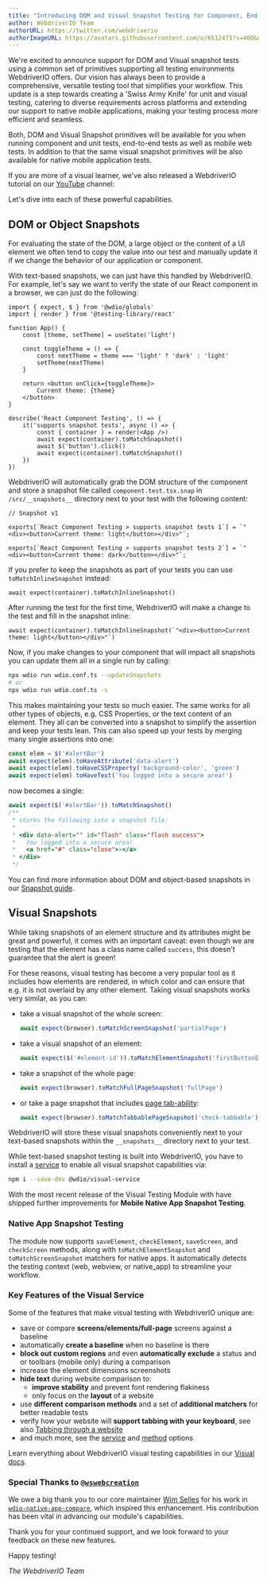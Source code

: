 ```yaml
---
title: "Introducing DOM and Visual Snapshot Testing for Component, End-to-End and Mobile Testing"
author: WebdriverIO Team
authorURL: https://twitter.com/webdriverio
authorImageURL: https://avatars.githubusercontent.com/u/6512473?s=400&u=69d781679fe5cda99067d8193890ad5cb7450e4a&v=4
---
```


We're excited to announce support for DOM and Visual snapshot tests using a common set of primitives supporting all testing environments WebdriverIO offers. Our vision has always been to provide a comprehensive, versatile testing tool that simplifies your workflow. This update is a step towards creating a 'Swiss Army Knife' for unit and visual testing, catering to diverse requirements across platforms and extending our support to native mobile applications, making your testing process more efficient and seamless.

Both, DOM and Visual Snapshot primitives will be available for you when running component and unit tests, end-to-end tests as well as mobile web tests. In addition to that the same visual snapshot primitives will be also available for native mobile application tests.

If you are more of a visual learner, we've also released a WebdriverIO tutorial on our [YouTube](https://youtube.com/@webdriverio) channel:

<LiteYouTubeEmbed
    id="wQRGpWX3fsk"
    title="WebdriverIO Tutorials: Snapshot Testing"
/>

Let's dive into each of these powerful capabilities.

## DOM or Object Snapshots

For evaluating the state of the DOM, a large object or the content of a UI element we often tend to copy the value into our test and manually update it if we change the behavior of our application or component.

With text-based snapshots, we can just have this handled by WebdriverIO. For example, let's say we want to verify the state of our React component in a browser, we can just do the following:

```tsx title="/src/component.test.tsx"
import { expect, $ } from '@wdio/globals'
import { render } from '@testing-library/react'

function App() {
    const [theme, setTheme] = useState('light')

    const toggleTheme = () => {
        const nextTheme = theme === 'light' ? 'dark' : 'light'
        setTheme(nextTheme)
    }

    return <button onClick={toggleTheme}>
        Current theme: {theme}
    </button>
}

describe('React Component Testing', () => {
    it('supports snapshot tests', async () => {
        const { container } = render(<App />)
        await expect(container).toMatchSnapshot()
        await $('button').click()
        await expect(container).toMatchSnapshot()
    })
})
```

WebdriverIO will automatically grab the DOM structure of the component and store a snapshot file called `component.test.tsx.snap` in `/src/__snapshots__` directory next to your test with the following content:

```
// Snapshot v1

exports[`React Component Testing > supports snapshot tests 1`] = `"<div><button>Current theme: light</button></div>"`;

exports[`React Component Testing > supports snapshot tests 2`] = `"<div><button>Current theme: dark</button></div>"`;
```

If you prefer to keep the snapshots as part of your tests you can use `toMatchInlineSnapshot` instead:

```tsx
await expect(container).toMatchInlineSnapshot()
```

After running the test for the first time, WebdriverIO will make a change to the test and fill in the snapshot inline:

```tsx
await expect(container).toMatchInlineSnapshot(`"<div><button>Current theme: light</button></div>"`)
```

Now, if you make changes to your component that will impact all snapshots you can update them all in a single run by calling:

```sh
npx wdio run wdio.conf.ts --updateSnapshots
# or
npx wdio run wdio.conf.ts -s
```

This makes maintaining your tests so much easier. The same works for all other types of objects, e.g. CSS Properties, or the text content of an element. They all can be converted into a snapshot to simplify the assertion and keep your tests lean. This can also speed up your tests by merging many single assertions into one:

```ts
const elem = $('#alertBar')
await expect(elem).toHaveAttribute('data-alert')
await expect(elem).toHaveCSSProperty('background-color', 'green')
await expect(elem).toHaveText('You logged into a secure area!')
```

now becomes a single:

```ts
await expect($('#alertBar')).toMatchSnapshot()
/**
 * stores the following into a snapshot file:
 *
 * <div data-alert="" id="flash" class="flash success">
 *   You logged into a secure area!
 *   <a href="#" class="close">×</a>
 * </div>
 */
```

You can find more information about DOM and object-based snapshots in our [Snapshot guide](/docs/snapshot).

## Visual Snapshots

While taking snapshots of an element structure and its attributes might be great and powerful, it comes with an important caveat: even though we are testing that the element has a class name called `success`, this doesn't guarantee that the alert is green!

For these reasons, visual testing has become a very popular tool as it includes how elements are rendered, in which color and can ensure that e.g. it is not overlaid by any other element. Taking visual snapshots works very similar, as you can:

- take a visual snapshot of the whole screen:
  ```ts
  await expect(browser).toMatchScreenSnapshot('partialPage')
  ```
- take a visual snapshot of an element:
  ```ts
  await expect($('#element-id')).toMatchElementSnapshot('firstButtonElement')
  ```
- take a snapshot of the whole page:
  ```ts
  await expect(browser).toMatchFullPageSnapshot('fullPage')
  ```
- or take a page snapshot that includes [page tab-ability](https://vivrichards.co.uk/accessibility/automating-page-tab-flows-using-visual-testing-and-javascript):
  ```ts
  await expect(browser).toMatchTabbablePageSnapshot('check-tabbable')
  ```

WebdriverIO will store these visual snapshots conveniently next to your text-based snapshots within the `__snapshots__` directory next to your test.

While text-based snapshot testing is built into WebdriverIO, you have to install a [service](https://www.npmjs.com/package/@wdio/visual-service) to enable all visual snapshot capabilities via:

```sh
npm i --save-dev @wdio/visual-service
```

With the most recent release of the Visual Testing Module with have shipped further improvements for **Mobile Native App Snapshot Testing**.

### Native App Snapshot Testing

The module now supports `saveElement`, `checkElement`, `saveScreen`, and `checkScreen` methods, along with `toMatchElementSnapshot` and `toMatchScreenSnapshot` matchers for native apps. It automatically detects the testing context (web, webview, or native_app) to streamline your workflow.

### Key Features of the Visual Service

Some of the features that make visual testing with WebdriverIO unique are:

- save or compare __screens/elements/full-page__ screens against a baseline
- automatically __create a baseline__ when no baseline is there
- __block out custom regions__ and even __automatically exclude__ a status and or toolbars (mobile only) during a comparison
- increase the element dimensions screenshots
- __hide text__ during website comparison to:
  - __improve stability__ and prevent font rendering flakiness
  - only focus on the __layout__ of a website
- use __different comparison methods__ and a set of __additional matchers__ for better readable tests
- verify how your website will __support tabbing with your keyboard__, see also [Tabbing through a website](visual-testing#tabbing-through-a-website)
- and much more, see the [service](/docs/visual-testing/service-options) and [method](/docs/visual-testing/method-options) options

Learn everything about WebdriverIO visual testing capabilities in our [Visual docs](visual-testing).

### Special Thanks to [`@wswebcreation`](https://github.com/wswebcreation)

We owe a big thank you to our core maintainer [Wim Selles](https://github.com/wswebcreation) for his work in [`wdio-native-app-compare`](https://github.com/wswebcreation/wdio-native-app-compare), which inspired this enhancement. His contribution has been vital in advancing our module's capabilities.

Thank you for your continued support, and we look forward to your feedback on these new features.

Happy testing!

*The WebdriverIO Team*
